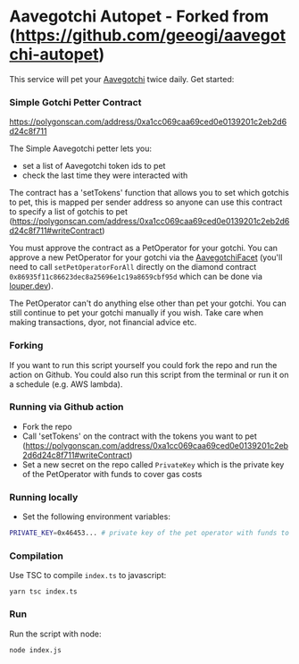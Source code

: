 # Aavegotchi Autopet - Forked from (https://github.com/geeogi/aavegotchi-autopet)

This service will pet your [Aavegotchi](https://aavegotchi.com) twice daily. Get started:

### Simple Gotchi Petter Contract

https://polygonscan.com/address/0xa1cc069caa69ced0e0139201c2eb2d6d24c8f711

The Simple Aavegotchi petter lets you:
- set a list of Aavegotchi token ids to pet
- check the last time they were interacted with

The contract has a 'setTokens' function that allows you to set which gotchis to pet, this is mapped per sender address so anyone
can use this contract to specify a list of gotchis to pet
(https://polygonscan.com/address/0xa1cc069caa69ced0e0139201c2eb2d6d24c8f711#writeContract)

You must approve the contract as a PetOperator for your gotchi. You can approve a new PetOperator for your gotchi via the [AavegotchiFacet](https://louper.dev/?address=0x86935F11C86623deC8a25696E1C19a8659CbF95d&network=polygon) (you'll need to call `setPetOperatorForAll` directly on the diamond contract `0x86935f11c86623dec8a25696e1c19a8659cbf95d` which can be done via [louper.dev](https://louper.dev/?address=0x86935F11C86623deC8a25696E1C19a8659CbF95d&network=polygon)).

The PetOperator can't do anything else other than pet your gotchi. You can still continue to pet your gotchi manually if you wish. Take care when making transactions, dyor, not financial advice etc.

### Forking

If you want to run this script yourself you could fork the repo and run the action on Github. You could also run this script from the terminal or run it on a schedule (e.g. AWS lambda).

### Running via Github action

- Fork the repo
- Call 'setTokens' on the contract with the tokens you want to pet (https://polygonscan.com/address/0xa1cc069caa69ced0e0139201c2eb2d6d24c8f711#writeContract)
- Set a new secret on the repo called `PrivateKey` which is the private key of the PetOperator with funds to cover gas costs

### Running locally

- Set the following environment variables:

```bash
PRIVATE_KEY=0x46453... # private key of the pet operator with funds to cover gas costs
```

### Compilation

Use TSC to compile `index.ts` to javascript:

```
yarn tsc index.ts
```

### Run

Run the script with node:

```
node index.js
```
